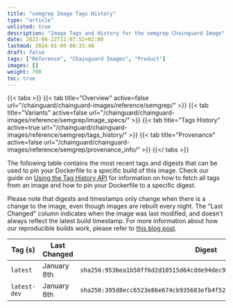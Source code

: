 ```yaml
---
title: "semgrep Image Tags History"
type: "article"
unlisted: true
description: "Image Tags and History for the semgrep Chainguard Image"
date: 2023-06-22T11:07:52+02:00
lastmod: 2024-01-09 00:33:48
draft: false
tags: ["Reference", "Chainguard Images", "Product"]
images: []
weight: 700
toc: true
---
```


{{< tabs >}}
{{< tab title="Overview" active=false url="/chainguard/chainguard-images/reference/semgrep/" >}}
{{< tab title="Variants" active=false url="/chainguard/chainguard-images/reference/semgrep/image_specs/" >}}
{{< tab title="Tags History" active=true url="/chainguard/chainguard-images/reference/semgrep/tags_history/" >}}
{{< tab title="Provenance" active=false url="/chainguard/chainguard-images/reference/semgrep/provenance_info/" >}}
{{</ tabs >}}

The following table contains the most recent tags and digests that can be used to pin your Dockerfile to a specific build of this image. Check our guide on [Using the Tag History API](/chainguard/chainguard-images/using-the-tag-history-api/) for information on how to fetch all tags from an image and how to pin your Dockerfile to a specific digest.

Please note that digests and timestamps only change when there is a change to the image, even though images are rebuilt every night. The "Last Changed" column indicates when the image was last modified, and doesn't always reflect the latest build timestamp. For more information about how our reproducible builds work, please refer to [this blog post](https://www.chainguard.dev/unchained/reproducing-chainguards-reproducible-image-builds).

| Tag (s)       | Last Changed | Digest                                                                    |
|---------------|--------------|---------------------------------------------------------------------------|
|  `latest`     | January 8th  | `sha256:953bea1b50ff6d2d10515d64cdde94dec98247de72059e5d96dea849166951c0` |
|  `latest-dev` | January 8th  | `sha256:395d8ecc6523e86e674cb935683efb4f527b7c8f560f73dcd4c573336bffe66a` |

